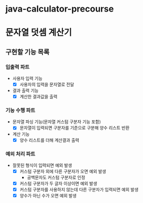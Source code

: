 # java-calculator-precourse

# 문자열 덧셈 계산기

## 구현할 기능 목록

### 입출력 파트

- 사용자 입력 기능
    - [x] 사용자의 입력을 문자열로 전달
- 결과 출력 기능
    - [x] 계산한 결과값을 출력

### 기능 수행 파트

- 문자열 파싱 기능(문자열 커스텀 구분자 기능 포함)
    - [x] 문자열이 입력되면 구분자를 기준으로 구분해 양수 리스트 반환
- 계산 기능
    - [x] 양수 리스트를 더해 계산결과 출력

### 예외 처리 파트

- 잘못된 형식이 입력되면 예외 발생
    -[x] 커스텀 구분자 외에 다른 구분자가 오면 예외 발생
        - 공백문자도 커스텀 구분자로 인정
    -[x] 커스텀 구분자가 두 글자 이상이면 예외 발생
    -[x] 커스텀 구분자를 사용하지 않는데 다른 구분자가 입력되면 예외 발생
    - [x] 양수가 아닌 수가 오면 예외 발생
